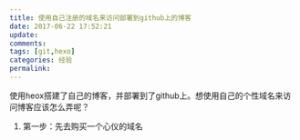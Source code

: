 ```yaml
---
title: 使用自己注册的域名来访问部署到github上的博客
date: 2017-06-22 17:52:21
update:
comments:
tags: [git,hexo]
categories: 经验
permalink:
---
```


使用heox搭建了自己的博客，并部署到了github上。想使用自己的个性域名来访问博客应该怎么弄呢？

<!-- more -->

1. 第一步：先去购买一个心仪的域名
